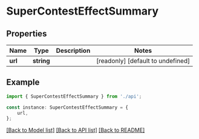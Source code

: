 # SuperContestEffectSummary


## Properties

Name | Type | Description | Notes
------------ | ------------- | ------------- | -------------
**url** | **string** |  | [readonly] [default to undefined]

## Example

```typescript
import { SuperContestEffectSummary } from './api';

const instance: SuperContestEffectSummary = {
    url,
};
```

[[Back to Model list]](../README.md#documentation-for-models) [[Back to API list]](../README.md#documentation-for-api-endpoints) [[Back to README]](../README.md)
